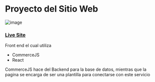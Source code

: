 # Proyecto del Sitio Web
![image](https://user-images.githubusercontent.com/42480199/146108487-c4e6aa27-019e-4c2d-be14-ec6d817e43b1.png)

### [Live Site](http://www.todocelularvina.cl/)

Front end el cual utiliza
* CommerceJS
* React

CommerceJS hace del Backend para la base de datos, mientras que la pagina se encarga de ser una plantilla para conectarse con este servicio
